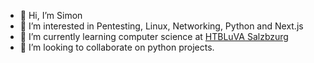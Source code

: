 - 👋 Hi, I’m Simon
- 👀 I’m interested in Pentesting, Linux, Networking, Python and Next.js
- 🌱 I’m currently learning computer science at [HTBLuVA Salzbzurg](http://www.htl-salzburg.ac.at/startseite.html)
- 💞️ I’m looking to collaborate on python projects.
<!--- - 📫 --->

<!---
Der-Cyber-Coach/Der-Cyber-Coach is a ✨ special ✨ repository because its `README.md` (this file) appears on your GitHub profile.
You can click the Preview link to take a look at your changes.
--->
